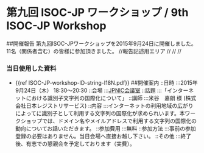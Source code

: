 # 第九回 ISOC-JP ワークショップ / 9th ISOC-JP Workshop
##開催報告
第九回ISOC-JPワークショップを2015年9月24日に開催しました。11名（関係者含む）の皆様に参加頂きました。
//報告記述用エリア
//
//
//
### 当日使用した資料
*  {{ref ISOC-JP-workshop-ID-string-I18N.pdf}}
##開催案内
::日時
:::2015年9月24日（木） 18:30〜20:30
::会場
:::[JPNIC会議室](https://www.nic.ad.jp/ja/profile/map.html)
::話題
:::「インターネットにおける識別子文字列の国際化について」
::講師
:::米谷　嘉朗 様 (株式会社日本レジストリサービス)
::内容
:::インターネットの利用地域の広がりによってに識別子として利用する文字列の国際化が求められいます。本ワークショップでは、ドメイン名やメイルアドレスで利用する文字列の国際化の動向についてお話いただきます。
::参加費用
:::無料
::参加方法
:::事前の参加登録の必要はありません。当日会場へ直接お越し下さい。
::その他
:::終了後、有志での懇親会を予定しております（実費）。